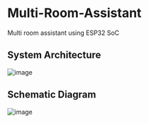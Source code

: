# Multi-Room-Assistant
Multi room assistant using ESP32 SoC

## System Architecture

![image](https://user-images.githubusercontent.com/84715134/178915057-63c25783-fa54-4a7b-8bd3-563dc0aa477d.png)

## Schematic Diagram

![image](https://user-images.githubusercontent.com/84715134/178915160-cad08ba2-87e8-4eb2-836a-fd0475a45730.png)
